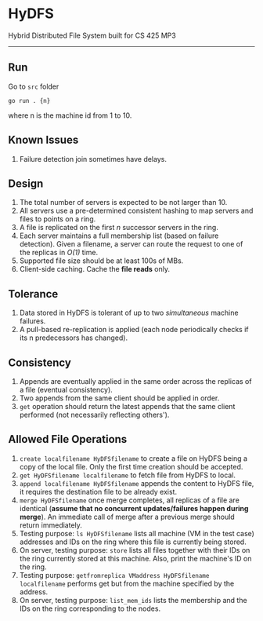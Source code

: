 # HyDFS
Hybrid Distributed File System built for CS 425 MP3

---
## Run
Go to ```src``` folder

    go run . {n}

where n is the machine id from 1 to 10.

## Known Issues
1. Failure detection join sometimes have delays.

## Design
1. The total number of servers is expected to be not larger than 10.
2. All servers use a pre-determined consistent hashing to map servers and files to points on a ring.
3. A file is replicated on the first *n* successor servers in the ring.
4. Each server maintains a full membership list (based on failure detection). Given a filename, a server can route the request to one of the replicas in *O(1)* time.
5. Supported file size should be at least 100s of MBs.
6. Client-side caching. Cache the **file reads** only.

## Tolerance
1. Data stored in HyDFS is tolerant of up to two *simultaneous* machine failures. 
2. A pull-based re-replication is applied (each node periodically checks if its n predecessors has changed).

## Consistency
1. Appends are eventually applied in the same order across the replicas of a file (eventual consistency).
2. Two appends from the same client should be applied in order.
3. ```get``` operation should return the latest appends that the same client performed (not necessarily reflecting others').

## Allowed File Operations
1. ```create localfilename HyDFSfilename``` to create a file on HyDFS being a copy of the local file. Only the first time creation should be accepted.
2. ```get HyDFSfilename localfilename``` to fetch file from HyDFS to local.
3. ```append localfilename HyDFSfilename``` appends the content to HyDFS file, it requires the destination file to be already exist.
4. ```merge HyDFSfilename``` once merge completes, all replicas of a file are identical (**assume that no concurrent updates/failures happen during merge**). An immediate call of merge after a previous merge should return immediately.
5. Testing purpose: ```ls HyDFSfilename``` lists all machine (VM in the test case) addresses and IDs on the ring where this file is currently being stored.
6. On server, testing purpose: ```store``` lists all files together with their IDs on the ring currently stored at this machine. Also, print the machine's ID on the ring.
7. Testing purpose: ```getfromreplica VMaddress HyDFSfilename localfilename``` performs get but from the machine specified by the address.
8. On server, testing purpose: ```list_mem_ids``` lists the membership and the IDs on the ring corresponding to the nodes.
